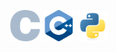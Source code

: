 <p align="left">
  <img src="https://github.com/devicons/devicon/blob/master/icons/c/c-original.svg" width="50" height="50"/>
  <img src="https://github.com/devicons/devicon/blob/master/icons/cplusplus/cplusplus-original.svg" width="50" height="50"/>
  <img src="https://github.com/devicons/devicon/blob/master/icons/python/python-original.svg" width="50" height="50"/>
</p>
